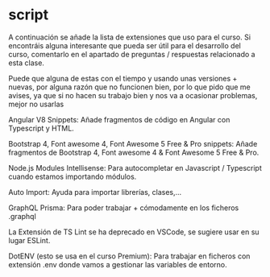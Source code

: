 # script
A continuación se añade la lista de extensiones que uso para el curso. Si encontráis alguna interesante que pueda ser útil para el desarrollo del curso, comentarlo en el apartado de preguntas / respuestas relacionado a esta clase.

Puede que alguna de estas con el tiempo y usando unas versiones + nuevas, por alguna razón que no funcionen bien, por lo que pido que me avises, ya que si no hacen su trabajo bien y nos va a ocasionar problemas, mejor no usarlas

Angular V8 Snippets: Añade fragmentos de código en Angular con Typescript y HTML.

Bootstrap 4, Font awesome 4, Font Awesome 5 Free & Pro snippets: Añade fragmentos de Bootstrap 4, Font awesome 4 & Font Awesome 5 Free & Pro.

Node.js Modules Intellisense: Para autocompletar en Javascript / Typescript cuando estamos importando módulos.

Auto Import: Ayuda para importar librerías, clases,...

GraphQL Prisma: Para poder trabajar + cómodamente en los ficheros .graphql

La Extensión de TS Lint se ha deprecado en VSCode, se sugiere usar en su lugar ESLint. 

DotENV (esto se usa en el curso Premium): Para trabajar en ficheros con extensión .env donde vamos a gestionar las variables de entorno.
